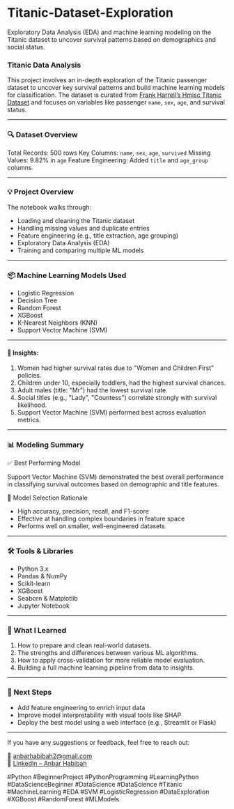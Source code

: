 # **Titanic-Dataset-Exploration**
Exploratory Data Analysis (EDA) and machine learning modeling on the Titanic dataset to uncover survival patterns based on demographics and social status.

### **Titanic Data Analysis**
This project involves an in-depth exploration of the Titanic passenger dataset to uncover key survival patterns and build machine learning models for classification. The dataset is curated from [Frank Harrell’s Hmisc Titanic Dataset](https://hbiostat.org/data/repo/titanic.html) and focuses on variables like passenger `name`, `sex`, `age`, and survival status.

---

### 🔍 Dataset Overview
Total Records: 500 rows
Key Columns: `name`, `sex`, `age`, `survived`
Missing Values: 9.82% in `age`
Feature Engineering: Added `title` and `age_group` columns

---

### **💡 Project Overview**
The notebook walks through:
 - Loading and cleaning the Titanic dataset
 - Handling missing values and duplicate entries
 - Feature engineering (e.g., title extraction, age grouping)
 - Exploratory Data Analysis (EDA)
 - Training and comparing multiple ML models

---
### **📦 Machine Learning Models Used**
- Logistic Regression
- Decision Tree
- Random Forest
- XGBoost
- K-Nearest Neighbors (KNN)
- Support Vector Machine (SVM)

---

#### **🔎 Insights:**
1. Women had higher survival rates due to "Women and Children First" policies.
2. Children under 10, especially toddlers, had the highest survival chances.
3. Adult males (title: "Mr") had the lowest survival rate.
4. Social titles (e.g., "Lady", "Countess") correlate strongly with survival likelihood.
5. Support Vector Machine (SVM) performed best across evaluation metrics.

---

### **📊 Modeling Summary**
✅ Best Performing Model

Support Vector Machine (SVM) demonstrated the best overall performance in classifying survival outcomes based on demographic and title features.

🧠 Model Selection Rationale
- High accuracy, precision, recall, and F1-score
- Effective at handling complex boundaries in feature space
- Performs well on smaller, well-engineered datasets
  
---

### **🛠️ Tools & Libraries**
- Python 3.x
- Pandas & NumPy
- Scikit-learn
- XGBoost
- Seaborn & Matplotlib
- Jupyter Notebook

---

### **📌 What I Learned**
1. How to prepare and clean real-world datasets.
2. The strengths and differences between various ML algorithms.
3. How to apply cross-validation for more reliable model evaluation.
4. Building a full machine learning pipeline from data to insights.
   
---

### **🚀 Next Steps**
- Add feature engineering to enrich input data
- Improve model interpretability with visual tools like SHAP
- Deploy the best model using a web interface (e.g., Streamlit or Flask)

---

If you have any suggestions or feedback, feel free to reach out:

📧 anbarhabibah2@gmail.com  
🔗 [LinkedIn – Anbar Habibah](https://www.linkedin.com/in/anbarhabibah)

#Python #BeginnerProject #PythonProgramming #LearningPython #DataScienceBeginner #DataScience
#DataScience #Titanic #MachineLearning #EDA #SVM
#LogisticRegression #DataExploration #XGBoost #RandomForest  #MLModels
